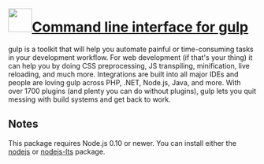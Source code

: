 # [<img src="https://cdn.rawgit.com/bbtsoftware/chocolatey-packages/d632188d69029ca9ac53b8322de3f2641be1e59e/icons/gulp-cli.png" height="48" width="48" />Command line interface for gulp](https://chocolatey.org/packages/gulp-cli)

gulp is a toolkit that will help you automate painful or time-consuming tasks in your development workflow. For web development (if that's your thing) it can help you by doing CSS preprocessing, JS transpiling, minification, live reloading, and much more. Integrations are built into all major IDEs and people are loving gulp across PHP, .NET, Node.js, Java, and more. With over 1700 plugins (and plenty you can do without plugins), gulp lets you quit messing with build systems and get back to work.

## Notes

This package requires Node.js 0.10 or newer.
You can install either the [nodejs](https://chocolatey.org/packages/nodejs) or [nodejs-lts](https://chocolatey.org/packages/nodejs-lts) package.

